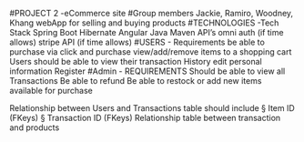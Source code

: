 ﻿#PROJECT 2  -eCommerce site
#Group members Jackie, Ramiro, Woodney, Khang
webApp for selling and buying products
#TECHNOLOGIES
-Tech Stack
Spring Boot
Hibernate
Angular 
Java
Maven
API’s
 omni auth (if time allows) 
stripe API (if time allows)
#USERS - Requirements
 be able to purchase via click and purchase 
 view/add/remove items to a shopping cart
 Users should be able to view their transaction History
edit personal  information
Register 
#Admin - REQUIREMENTS
Should be able to view all Transactions
Be able to refund
Be able to restock or add new items available for purchase 

Relationship between Users and Transactions table should include
§  Item ID (FKeys)
§  Transaction ID (FKeys)
Relationship table between transaction and products
